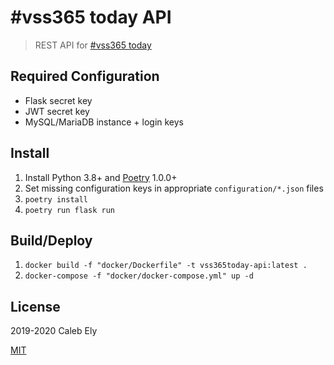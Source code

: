 # #vss365 today API

> REST API for [#vss365 today](https://vss365today.com)

## Required Configuration

* Flask secret key
* JWT secret key
* MySQL/MariaDB instance + login keys

## Install

1. Install Python 3.8+ and [Poetry](https://poetry.eustace.io/) 1.0.0+
1. Set missing configuration keys in appropriate `configuration/*.json` files
1. `poetry install`
1. `poetry run flask run`


## Build/Deploy

1. `docker build -f "docker/Dockerfile" -t vss365today-api:latest .`
1. `docker-compose -f "docker/docker-compose.yml" up -d`

## License

2019-2020 Caleb Ely

[MIT](LICENSE)
